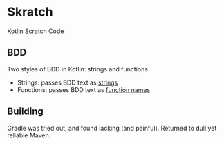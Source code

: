 # Skratch

Kotlin Scratch Code

## BDD

Two styles of BDD in Kotlin: strings and functions.

- Strings: passes BDD text as [strings](src/main/kotlin/hm/binkley/skratch/bdd/strings)
- Functions: passes BDD text as [function names](src/main/kotlin/hm/binkley/skratch/bdd/funcs)

## Building

Gradle was tried out, and found lacking (and painful).  Returned to dull yet
reliable Maven.
